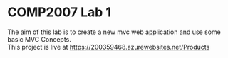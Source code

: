 <h1>COMP2007 Lab 1</h1>
The aim of this lab is to create a new mvc web application and use some basic MVC Concepts.<br/>
This project is live at <a href="https://200359468.azurewebsites.net/Products">https://200359468.azurewebsites.net/Products</a>
